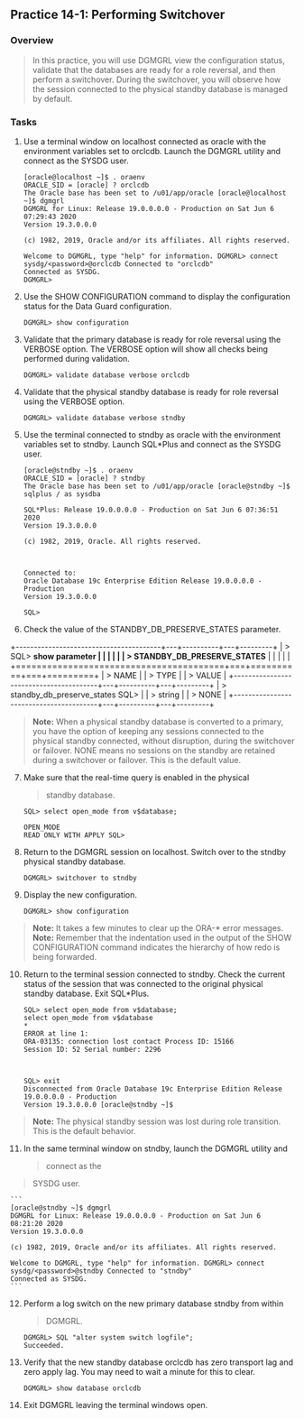 Practice 14-1: Performing Switchover
------------------------------------

### Overview

> In this practice, you will use DGMGRL view the configuration status,
> validate that the databases are ready for a role reversal, and then
> perform a switchover. During the switchover, you will observe how the
> session connected to the physical standby database is managed by
> default.

### Tasks

1.  Use a terminal window on localhost connected as oracle with the
    environment variables set to orclcdb. Launch the DGMGRL utility and
    connect as the SYSDG user.

    ```
    [oracle@localhost ~]$ . oraenv
    ORACLE_SID = [oracle] ? orclcdb
    The Oracle base has been set to /u01/app/oracle [oracle@localhost ~]$ dgmgrl
    DGMGRL for Linux: Release 19.0.0.0.0 - Production on Sat Jun 6 07:29:43 2020
    Version 19.3.0.0.0

    (c) 1982, 2019, Oracle and/or its affiliates. All rights reserved.

    Welcome to DGMGRL, type "help" for information. DGMGRL> connect sysdg/<password>@orclcdb Connected to "orclcdb"
    Connected as SYSDG.
    DGMGRL>
    ```

2.  Use the SHOW CONFIGURATION command to display the configuration
    status for the Data Guard configuration.

    ```
    DGMGRL> show configuration
    ```

3.  Validate that the primary database is ready for role reversal using the VERBOSE option. The VERBOSE option will show all checks being performed during validation.

    ```
    DGMGRL> validate database verbose orclcdb
    ```


4.  Validate that the physical standby database is ready for role reversal using the VERBOSE option.

    ```
    DGMGRL> validate database verbose stndby
    ```

5.  Use the terminal connected to stndby as oracle with the environment variables set to stndby. Launch SQL\*Plus and connect as the SYSDG user.

    ```
    [oracle@stndby ~]$ . oraenv
    ORACLE_SID = [oracle] ? stndby
    The Oracle base has been set to /u01/app/oracle [oracle@stndby ~]$ sqlplus / as sysdba

    SQL*Plus: Release 19.0.0.0.0 - Production on Sat Jun 6 07:36:51 2020
    Version 19.3.0.0.0

    (c) 1982, 2019, Oracle. All rights reserved.



    Connected to:
    Oracle Database 19c Enterprise Edition Release 19.0.0.0.0 - Production
    Version 19.3.0.0.0

    SQL>
    ```


6.  Check the value of the STANDBY\_DB\_PRESERVE\_STATES parameter.

+----------------------------------------+---+----------+---+---------+
| > SQL\> **show parameter               |   |          |   |         |
| > STANDBY\_DB\_PRESERVE\_STATES**      |   |          |   |         |
+========================================+===+==========+===+=========+
| > NAME                                 |   | > TYPE   |   | > VALUE |
+----------------------------------------+---+----------+---+---------+
| > standby\_db\_preserve\_states SQL\>  |   | > string |   | > NONE  |
+----------------------------------------+---+----------+---+---------+

> **Note:** When a physical standby database is converted to a primary,
> you have the option of keeping any sessions connected to the physical
> standby connected, without disruption,
> during the switchover or failover. NONE means no sessions on the
> standby are retained during a switchover or failover. This is the
> default value.

7.  Make sure that the real-time query is enabled in the physical
    > standby database.

    ```
    SQL> select open_mode from v$database;

    OPEN_MODE
    READ ONLY WITH APPLY SQL>
    ```


8.  Return to the DGMGRL session on localhost. Switch over to the stndby
    physical standby database.

    ```
    DGMGRL> switchover to stndby
    ```


9.  Display the new configuration.

    ```
    DGMGRL> show configuration
    ```


> **Note:** It takes a few minutes to clear up the ORA-\* error
> messages.
> **Note:** Remember that the indentation used in the output of the SHOW
> CONFIGURATION
> command indicates the hierarchy of how redo is being forwarded.

10. Return to the terminal session connected to stndby. Check the
    current status of the session that was connected to the original
    physical standby database. Exit SQL\*Plus.

    ```
    SQL> select open_mode from v$database;
    select open_mode from v$database
    *
    ERROR at line 1:
    ORA-03135: connection lost contact Process ID: 15166
    Session ID: 52 Serial number: 2296



    SQL> exit
    Disconnected from Oracle Database 19c Enterprise Edition Release 19.0.0.0.0 - Production
    Version 19.3.0.0.0 [oracle@stndby ~]$
    ```


> **Note:** The physical standby session was lost during role
> transition. This is the default behavior.

11. In the same terminal window on stndby, launch the DGMGRL utility and
    > connect as the
> SYSDG user.

    ```
    [oracle@stndby ~]$ dgmgrl
    DGMGRL for Linux: Release 19.0.0.0.0 - Production on Sat Jun 6 08:21:20 2020
    Version 19.3.0.0.0

    (c) 1982, 2019, Oracle and/or its affiliates. All rights reserved.

    Welcome to DGMGRL, type "help" for information. DGMGRL> connect sysdg/<password>@stndby Connected to "stndby"
    Connected as SYSDG.
    ```


12. Perform a log switch on the new primary database stndby from within
    > DGMGRL.

    ```
    DGMGRL> SQL "alter system switch logfile";
    Succeeded.
    ```


13. Verify that the new standby database orclcdb has zero transport lag
    and zero apply lag. You may need to wait a minute for this to clear.

    ```
    DGMGRL> show database orclcdb
    ```


14. Exit DGMGRL leaving the terminal windows open.
